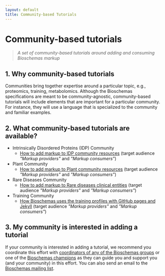 ```yaml
---
layout: default
title: Community-based Tutorials
---
```


# Community-based tutorials
>_A set of community-based tutorials around adding and consuming Bioschemas markup_

## 1. Why community-based tutorials
Communities bring together expertise around a particular topic, e.g., proteomics, training, metabolomics. Although the Bioschemas specifications are meant to be community-agnostic, community-based tutorials will include elements that are important for a particular community. For instance, they will use a language that is specialized to the community and familiar examples.

## 2. What community-based tutorials are available?

- Intrinsically Disordered Proteins (IDP) Community
  - [How to add markup to IDP community resources](./idp) (target audience _"Markup providers"_ and _"Markup consumers"_)
- Plant Community
  - [How to add markup to Plant  community resources](./plant) (target audience _"Markup providers"_ and _"Markup consumers"_)
- Rare Diseases Community
  - [How to add markup to Rare diseases clinical entities](./rd) (target audience _"Markup providers"_ and _"Markup consumers"_)
- Training Community
  - [How Bioschemas uses the training profiles with GitHub pages and Jekyll](./training) (target audience _"Markup providers"_ and _"Markup consumers"_)  

## 3. My community is interested in adding a tutorial

If your community is interested in adding a tutorial, we recommend you coordinate this effort with [coordinators of any of the Bioschemas groups](../../groups/) or one of the [Bioschemas champions](../../community/champions) as they can guide you and support you (and your community) in this effort. You can also send an email to the [Bioschemas mailing list](mailto:public-bioschemas-request@w3.org).
